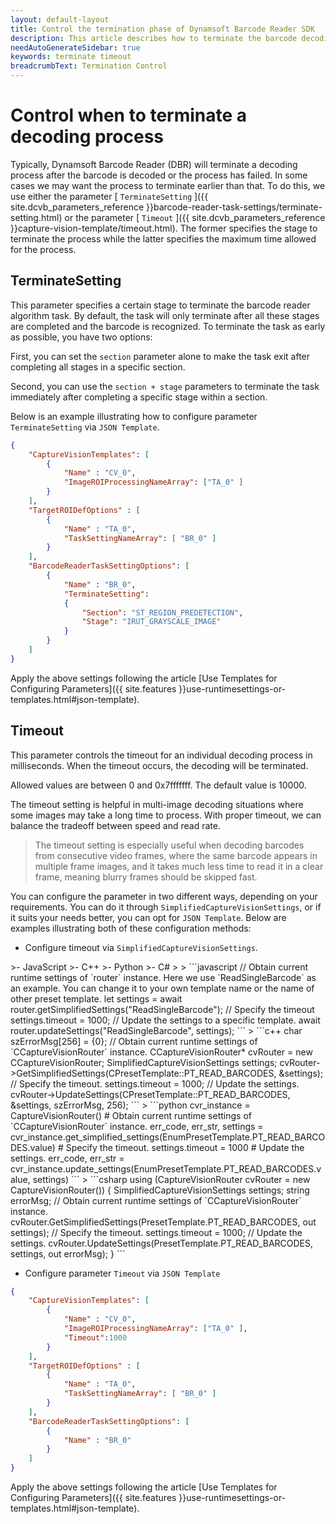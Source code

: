 ```yaml
---   
layout: default-layout
title: Control the termination phase of Dynamsoft Barcode Reader SDK
description: This article describes how to terminate the barcode decoding task as needed.
needAutoGenerateSidebar: true
keywords: terminate timeout
breadcrumbText: Termination Control
---
```


# Control when to terminate a decoding process

Typically, Dynamsoft Barcode Reader (DBR) will terminate a decoding process after the barcode is decoded or the process has failed. In some cases we may want the process to terminate earlier than that. To do this, we use either the parameter [ `TerminateSetting` ]({{ site.dcvb_parameters_reference }}barcode-reader-task-settings/terminate-setting.html) or the parameter [ `Timeout` ]({{ site.dcvb_parameters_reference }}capture-vision-template/timeout.html). The former specifies the stage to terminate the process while the latter specifies the maximum time allowed for the process.

## TerminateSetting

This parameter specifies a certain stage to terminate the barcode reader algorithm task. By default, the task will only terminate after all these stages are completed and the barcode is recognized. To terminate the task as early as possible, you have two options:

First, you can set the `section` parameter alone to make the task exit after completing all stages in a specific section.

Second, you can use the `section + stage` parameters to terminate the task immediately after completing a specific stage within a section. 

Below is an example illustrating how to configure parameter `TerminateSetting` via `JSON Template`.
  
```json
{
    "CaptureVisionTemplates": [
        {
            "Name" : "CV_0",
            "ImageROIProcessingNameArray": ["TA_0" ]
        }       
    ],
    "TargetROIDefOptions" : [
        {
            "Name" : "TA_0",
            "TaskSettingNameArray": [ "BR_0" ]
        }
    ],
    "BarcodeReaderTaskSettingOptions": [
        {
            "Name" : "BR_0",
            "TerminateSetting":
            {
                "Section": "ST_REGION_PREDETECTION",
                "Stage": "IRUT_GRAYSCALE_IMAGE"
            }
        }
    ]
}
```

Apply the above settings following the article [Use Templates for Configuring Parameters]({{ site.features }}use-runtimesettings-or-templates.html#json-template).

## Timeout

This parameter controls the timeout for an individual decoding process in milliseconds. When the timeout occurs, the decoding will be terminated.

Allowed values are between 0 and 0x7fffffff. The default value is 10000.

The timeout setting is helpful in multi-image decoding situations where some images may take a long time to process. With proper timeout, we can balance the tradeoff between speed and read rate.

> The timeout setting is especially useful when decoding barcodes from consecutive video frames, where the same barcode appears in multiple frame images, and it takes much less time to read it in a clear frame, meaning blurry frames should be skipped fast.

You can configure the parameter in two different ways, depending on your requirements. You can do it through `SimplifiedCaptureVisionSettings`, or if it suits your needs better, you can opt for `JSON Template`. Below are examples illustrating both of these configuration methods:

* Configure timeout via `SimplifiedCaptureVisionSettings`.

<div class="sample-code-prefix template2"></div>
   >- JavaScript
   >- C++
   >- Python
   >- C#
   >
>
```javascript
// Obtain current runtime settings of `router` instance. Here we use `ReadSingleBarcode` as an example. You can change it to your own template name or the name of other preset template.
let settings = await router.getSimplifiedSettings("ReadSingleBarcode");
// Specify the timeout
settings.timeout = 1000;
// Update the settings to a specific template.
await router.updateSettings("ReadSingleBarcode", settings);
```
>
```c++
char szErrorMsg[256] = {0};
// Obtain current runtime settings of `CCaptureVisionRouter` instance.
CCaptureVisionRouter* cvRouter = new CCaptureVisionRouter;
SimplifiedCaptureVisionSettings settings;
cvRouter->GetSimplifiedSettings(CPresetTemplate::PT_READ_BARCODES, &settings);
// Specify the timeout.
settings.timeout = 1000;
// Update the settings.
cvRouter->UpdateSettings(CPresetTemplate::PT_READ_BARCODES, &settings, szErrorMsg, 256);
```
>
```python
cvr_instance = CaptureVisionRouter()
# Obtain current runtime settings of `CCaptureVisionRouter` instance.
err_code, err_str, settings = cvr_instance.get_simplified_settings(EnumPresetTemplate.PT_READ_BARCODES.value)
# Specify the timeout.
settings.timeout = 1000
# Update the settings.
err_code, err_str = cvr_instance.update_settings(EnumPresetTemplate.PT_READ_BARCODES.value, settings)
```
>
```csharp
using (CaptureVisionRouter cvRouter = new CaptureVisionRouter())
{
   SimplifiedCaptureVisionSettings settings;
   string errorMsg;
   // Obtain current runtime settings of `CCaptureVisionRouter` instance.
   cvRouter.GetSimplifiedSettings(PresetTemplate.PT_READ_BARCODES, out settings);
   // Specify the timeout.
   settings.timeout = 1000;
   // Update the settings.
   cvRouter.UpdateSettings(PresetTemplate.PT_READ_BARCODES, settings, out errorMsg);  
}
```


* Configure parameter `Timeout` via `JSON Template`
  
```json
{
    "CaptureVisionTemplates": [
        {
            "Name" : "CV_0",
            "ImageROIProcessingNameArray": ["TA_0" ],
            "Timeout":1000
        }       
    ],
    "TargetROIDefOptions" : [
        {
            "Name" : "TA_0",
            "TaskSettingNameArray": [ "BR_0" ]
        }
    ],
    "BarcodeReaderTaskSettingOptions": [
        {
            "Name" : "BR_0"
        }
    ]
}
```

Apply the above settings following the article [Use Templates for Configuring Parameters]({{ site.features }}use-runtimesettings-or-templates.html#json-template).

